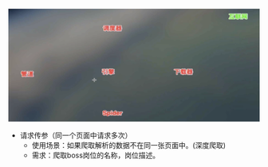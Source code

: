 ![Alt text](../figures/spider.png)

- 请求传参（同一个页面中请求多次）
    - 使用场景：如果爬取解析的数据不在同一张页面中。(深度爬取)
    - 需求：爬取boss岗位的名称，岗位描述。